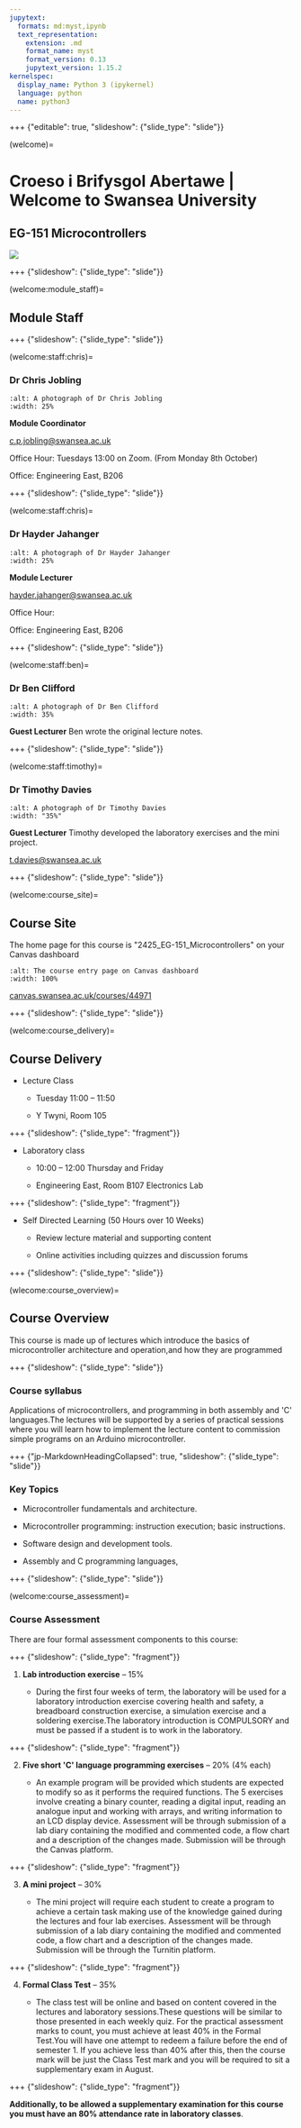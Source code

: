```yaml
---
jupytext:
  formats: md:myst,ipynb
  text_representation:
    extension: .md
    format_name: myst
    format_version: 0.13
    jupytext_version: 1.15.2
kernelspec:
  display_name: Python 3 (ipykernel)
  language: python
  name: python3
---
```


+++ {"editable": true, "slideshow": {"slide_type": "slide"}}

(welcome)=
# Croeso i Brifysgol Abertawe | Welcome to Swansea University

## EG-151 Microcontrollers

![](pictures/image1.png)

+++ {"slideshow": {"slide_type": "slide"}}

(welcome:module_staff)=
## Module Staff

+++ {"slideshow": {"slide_type": "slide"}}

(welcome:staff:chris)=
###  Dr Chris Jobling

```{image} pictures/chris.jpg
:alt: A photograph of Dr Chris Jobling
:width: 25%
```

**Module Coordinator**

[c.p.jobling@swansea.ac.uk](mailto:c.p.jobling@swansea.ac.uk)

Office Hour: Tuesdays 13:00 on Zoom. (From Monday 8th October)

Office: Engineering East, B206

+++ {"slideshow": {"slide_type": "slide"}}

(welcome:staff:chris)=
###  Dr Hayder Jahanger

```pictures/hayder.jpg
:alt: A photograph of Dr Hayder Jahanger
:width: 25%
```

**Module Lecturer**

[hayder.jahanger@swansea.ac.uk](mailto:hayder.jahanger@swansea.ac.uk)

Office Hour: 

Office: Engineering East, B206

+++ {"slideshow": {"slide_type": "slide"}}

(welcome:staff:ben)=
### Dr Ben Clifford

```{image} pictures/ben.png
:alt: A photograph of Dr Ben Clifford
:width: 35%
```

**Guest Lecturer** Ben wrote the original lecture notes.

+++ {"slideshow": {"slide_type": "slide"}}

(welcome:staff:timothy)=
###  Dr Timothy Davies

```{image} pictures/tim.jpg
:alt: A photograph of Dr Timothy Davies
:width: "35%"
```

**Guest Lecturer** Timothy developed the laboratory exercises and the mini project.

[t.davies@swansea.ac.uk](mailto:t.davies@swansea.ac.uk)

+++ {"slideshow": {"slide_type": "slide"}}

(welcome:course_site)=
## Course Site

The home page for this course is "2425_EG-151_Microcontrollers" on your Canvas dashboard

```{image} pictures/image8.png
:alt: The course entry page on Canvas dashboard
:width: 100%
```

[canvas.swansea.ac.uk/courses/44971](https://canvas.swansea.ac.uk/courses/44971)

+++ {"slideshow": {"slide_type": "slide"}}

(welcome:course_delivery)=
## Course Delivery

-   Lecture Class

    -   Tuesday 11:00 &ndash; 11:50

    -   Y Twyni, Room 105

+++ {"slideshow": {"slide_type": "fragment"}}

-   Laboratory class

    -   10:00 &ndash; 12:00 Thursday and Friday

    -   Engineering East, Room B107 Electronics Lab

+++ {"slideshow": {"slide_type": "fragment"}}

-   Self Directed Learning (50 Hours over 10 Weeks)

    -   Review lecture material and supporting content

    -   Online activities including quizzes and discussion forums

+++ {"slideshow": {"slide_type": "slide"}}

(wlecome:course_overview)=
## Course Overview

This course is made up of lectures which introduce the basics of microcontroller architecture and operation,and how they are programmed

+++ {"slideshow": {"slide_type": "slide"}}

### Course syllabus

Applications of microcontrollers, and programming in both assembly and 'C' languages.The lectures will be supported by a series of practical sessions where you will learn how to implement the lecture content to commission simple programs on an Arduino microcontroller.

+++ {"jp-MarkdownHeadingCollapsed": true, "slideshow": {"slide_type": "slide"}}

### Key Topics

-   Microcontroller fundamentals and architecture.

-   Microcontroller programming: instruction execution; basic instructions.

-   Software design and development tools.

-   Assembly and C programming languages,

+++ {"slideshow": {"slide_type": "slide"}}

(welcome:course_assessment)=
### Course Assessment

There are four formal assessment components to this course:

+++ {"slideshow": {"slide_type": "fragment"}}

1.  **Lab introduction exercise** &ndash; 15%

    -   During the first four weeks of term, the laboratory will be used
        for a laboratory introduction exercise covering health and
        safety, a breadboard construction exercise, a simulation
        exercise and a soldering exercise.The laboratory introduction is
        COMPULSORY and must be passed if a student is to work in the
        laboratory.

+++ {"slideshow": {"slide_type": "fragment"}}

2.  **Five short 'C' language programming exercises** &ndash; 20% (4% each)

    -   An example program will be provided which students are expected
        to modify so as it performs the required functions. The 5
        exercises involve creating a binary counter, reading a digital
        input, reading an analogue input and working with arrays, and writing information to an LCD display device.
        Assessment will be through submission of a lab diary containing
        the modified and commented code, a flow chart and a description
        of the changes made. Submission will be through the Canvas
        platform.

+++ {"slideshow": {"slide_type": "fragment"}}

3.  **A mini project** &ndash; 30%

    -   The mini project will require each student to create a program
        to achieve a certain task making use of the knowledge gained
        during the lectures and four lab exercises. Assessment will be
        through submission of a lab diary containing the modified and
        commented code, a flow chart and a description of the changes
        made. Submission will be through the Turnitin platform.

+++ {"slideshow": {"slide_type": "fragment"}}

4.  **Formal Class Test**  &ndash; 35%

    -   The class test will be online and based on content covered in the
        lectures and laboratory sessions.These questions will be similar
        to those presented in each weekly quiz. For the practical
        assessment marks to count, you must achieve at least 40% in the
        Formal Test.You will have one attempt to redeem a failure before
        the end of semester 1. If you achieve less than 40% after this,
        then the course mark will be just the Class Test mark and you
        will be required to sit a supplementary exam in August.

+++ {"slideshow": {"slide_type": "fragment"}}

**Additionally, to be allowed a supplementary examination for this course you must have an 80% attendance rate in laboratory classes**.
